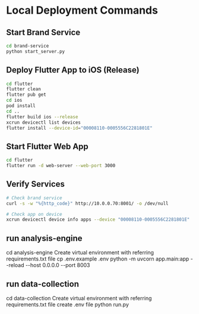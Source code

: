 # Local Deployment Commands

## Start Brand Service

```bash
cd brand-service
python start_server.py
```

## Deploy Flutter App to iOS (Release)

```bash
cd flutter
flutter clean
flutter pub get
cd ios
pod install
cd ..
flutter build ios --release
xcrun devicectl list devices
flutter install --device-id="00008110-0005556C2281801E"
```

## Start Flutter Web App

```bash
cd flutter
flutter run -d web-server --web-port 3000
```

## Verify Services

```bash
# Check brand service
curl -s -w "%{http_code}" http://10.0.0.70:8001/ -o /dev/null

# Check app on device
xcrun devicectl device info apps --device "00008110-0005556C2281801E" | grep -A 5 "brandIntelligenceHub"
```

## run analysis-engine

cd analysis-engine
Create virtual environment with referring requirements.txt file
cp .env.example .env
python -m uvcorn app.main:app --reload --host 0.0.0.0 --port 8003

## run data-collection

cd data-collection
Create virtual environment with referring requirements.txt file
create .env file
python run.py
